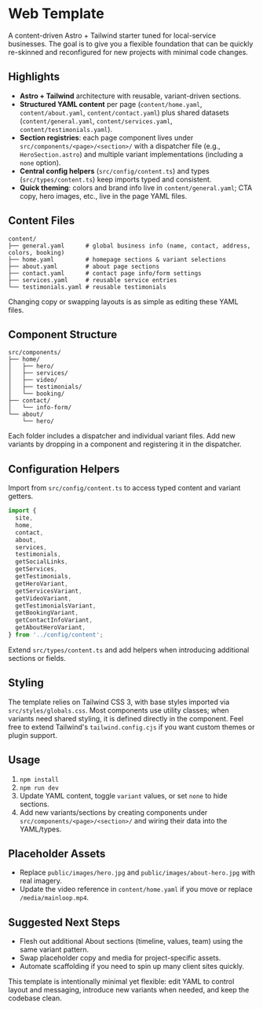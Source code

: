 # Web Template

A content-driven Astro + Tailwind starter tuned for local-service businesses. The goal is to give you a flexible foundation that can be quickly re-skinned and reconfigured for new projects with minimal code changes.

## Highlights

- **Astro + Tailwind** architecture with reusable, variant-driven sections.
- **Structured YAML content** per page (`content/home.yaml`, `content/about.yaml`, `content/contact.yaml`) plus shared datasets (`content/general.yaml`, `content/services.yaml`, `content/testimonials.yaml`).
- **Section registries**: each page component lives under `src/components/<page>/<section>/` with a dispatcher file (e.g., `HeroSection.astro`) and multiple variant implementations (including a `none` option).
- **Central config helpers** (`src/config/content.ts`) and types (`src/types/content.ts`) keep imports typed and consistent.
- **Quick theming**: colors and brand info live in `content/general.yaml`; CTA copy, hero images, etc., live in the page YAML files.

## Content Files

````
content/
├── general.yaml      # global business info (name, contact, address, colors, booking)
├── home.yaml         # homepage sections & variant selections
├── about.yaml        # about page sections
├── contact.yaml      # contact page info/form settings
├── services.yaml     # reusable service entries
└── testimonials.yaml # reusable testimonials
````

Changing copy or swapping layouts is as simple as editing these YAML files.

## Component Structure

````
src/components/
├── home/
│   ├── hero/
│   ├── services/
│   ├── video/
│   ├── testimonials/
│   └── booking/
├── contact/
│   └── info-form/
└── about/
    └── hero/
````

Each folder includes a dispatcher and individual variant files. Add new variants by dropping in a component and registering it in the dispatcher.

## Configuration Helpers

Import from `src/config/content.ts` to access typed content and variant getters.

```ts
import {
  site,
  home,
  contact,
  about,
  services,
  testimonials,
  getSocialLinks,
  getServices,
  getTestimonials,
  getHeroVariant,
  getServicesVariant,
  getVideoVariant,
  getTestimonialsVariant,
  getBookingVariant,
  getContactInfoVariant,
  getAboutHeroVariant,
} from '../config/content';
```

Extend `src/types/content.ts` and add helpers when introducing additional sections or fields.


## Styling

The template relies on Tailwind CSS 3, with base styles imported via `src/styles/globals.css`. Most components use utility classes; when variants need shared styling, it is defined directly in the component. Feel free to extend Tailwind's `tailwind.config.cjs` if you want custom themes or plugin support.

## Usage

1. `npm install`
2. `npm run dev`
3. Update YAML content, toggle `variant` values, or set `none` to hide sections.
4. Add new variants/sections by creating components under `src/components/<page>/<section>/` and wiring their data into the YAML/types.

## Placeholder Assets

- Replace `public/images/hero.jpg` and `public/images/about-hero.jpg` with real imagery.
- Update the video reference in `content/home.yaml` if you move or replace `/media/mainloop.mp4`.

## Suggested Next Steps

- Flesh out additional About sections (timeline, values, team) using the same variant pattern.
- Swap placeholder copy and media for project-specific assets.
- Automate scaffolding if you need to spin up many client sites quickly.

This template is intentionally minimal yet flexible: edit YAML to control layout and messaging, introduce new variants when needed, and keep the codebase clean.

